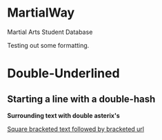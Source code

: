 MartialWay
==========

Martial Arts Student Database

Testing out some formatting.



Double-Underlined
=================


## Starting a line with a double-hash


**Surrounding text with double asterix's**


[Square bracketed text followed by bracketed url](http://www.bjja.com.au)
